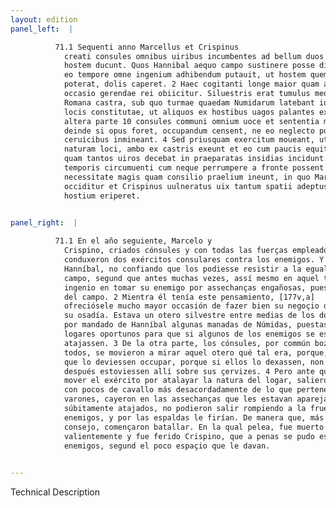```yaml
---
layout: edition
panel_left:  |

          71.1 Sequenti anno Marcellus et Crispinus
            creati consules omnibus uiribus incumbentes ad bellum duos consulares exercitus aduersus
            hostem ducunt. Quos Hannibal aequo campo sustinere posse diffidens, cum alias saepe tum
            eo tempore omne ingenium adhibendum putauit, ut hostem quem aperto marte superare non 5
            poterat, dolis caperet. 2 Haec cogitanti longe maior quam ausus esset optare,
            occasio gerendae rei obiicitur. Siluestris erat tumulus medius pene inter Punica et
            Romana castra, sub quo turmae quaedam Numidarum latebant iussu Hannibalis opportunis
            locis constitutae, ut aliquos ex hostibus uagos palantes exciperent; 3 ex
            altera parte 10 consules communi omnium uoce et sententia moti uisendum hunc tumulum,
            deinde si opus foret, occupandum censent, ne eo neglecto potiantur hostes et suis deinde
            ceruicibus inmineant. 4 Sed priusquam exercitum moueant, ut speculentur
            naturam loci, ambo ex castris exeunt et eo cum paucis equitibus proficiscentes incautius
            quam tantos uiros decebat in praeparatas insidias incidunt. 5 Momento
            temporis circumuenti cum neque perrumpere a fronte possent et a tergo caederentur,
            necessitate magis quam consilio praelium ineunt, in quo Marcellus egregie pugnans
            occiditur et Crispinus uulneratus uix tantum spatii adeptus est, ut se ex manibus
            hostium eriperet.
        

panel_right:  |

          71.1 En el año seguiente, Marcelo y
            Crispino, criados cónsules y con todas las fuerças empleados en fazer la guerra,
            conduxeron dos exércitos consulares contra los enemigos. Y
            Hanníbal, no confiando que los podiesse resistir a la eguala en el
            campo, segund que antes muchas vezes, assí mesmo en aquel tiempo pensó poner todo su
            ingenio en tomar su enemigo por assechanças engañosas, pues no le podía vençer en pelea
            del campo. 2 Mientra él tenía este pensamiento, [177v,a]
            ofreciósele mucho mayor occasión de fazer bien su negoçio de lo que él tenía pensado en
            su osadía. Estava un otero silvestre entre medias de los dos reales de los carthagineses y romanos, y debaxo de aquel otero estavan escondidas
            por mandado de Hanníbal algunas manadas de Númidas, puestas en
            logares oportunos para que si algunos de los enemigos se esparziessen por los campos los
            atajassen. 3 De la otra parte, los cónsules, por commún boz y acuerdo de
            todos, se movieron a mirar aquel otero qué tal era, porque, si menester fuesse, pareçía
            que lo deviessen occupar, porque si ellos lo dexassen, non lo tomassen los enemigos, y
            después estoviessen allí sobre sus çervizes. 4 Pero ante que determinassen
            mover el exército por atalayar la natura del logar, salieron ambos del real e yendo allá
            con pocos de cavallo más desacordadamente de lo que pertenecía a tan principales
            varones, cayeron en las assechanças que les estavan aparejadas. 5 Assí que,
            súbitamente atajados, no podieron salir rompiendo a la fruente por medio de los
            enemigos, y por las espaldas le firían. De manera que, más por necessidad que por
            consejo, començaron batallar. En la qual pelea, fue muerto Marcelo lidiando muy
            valientemente y fue ferido Crispino, que a penas se pudo escapar de mano de los
            enemigos, segund el poco espaçio que le davan.
        

---
```


 Technical Description 